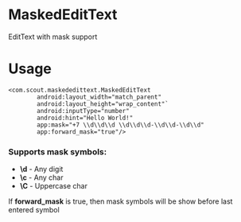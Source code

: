 # MaskedEditText
EditText with mask support

# Usage

```
<com.scout.maskededittext.MaskedEditText
        android:layout_width="match_parent"
        android:layout_height="wrap_content"`
        android:inputType="number"
        android:hint="Hello World!"
        app:mask="+7 \\d\\d\\d \\d\\d\\d-\\d\\d-\\d\\d"
        app:forward_mask="true"/>
```

### Supports mask symbols:
* **\d** - Any digit
* **\c** - Any char
* **\C** - Uppercase char

If **forward_mask** is true, then mask symbols will be show before last entered symbol
